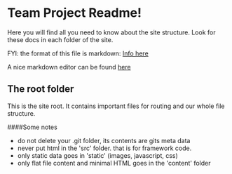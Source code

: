 Team Project Readme!
====================
Here you will find all you need to know about the site structure. Look for these docs in each folder of the site.

FYI: the format of this file is markdown: [Info here](https://help.github.com/articles/github-flavored-markdown/)

A nice markdown editor can be found [here](http://dillinger.io/)


The root folder
---------------

This is the site root. It contains important files for routing and our whole file structure.

####Some notes
 - do not delete your .git folder, its contents are gits meta data
 - never put html in the 'src' folder. that is for framework code.
 - only static data goes in 'static' (images, javascript, css)
 - only flat file content and minimal HTML goes in the 'content' folder

 
